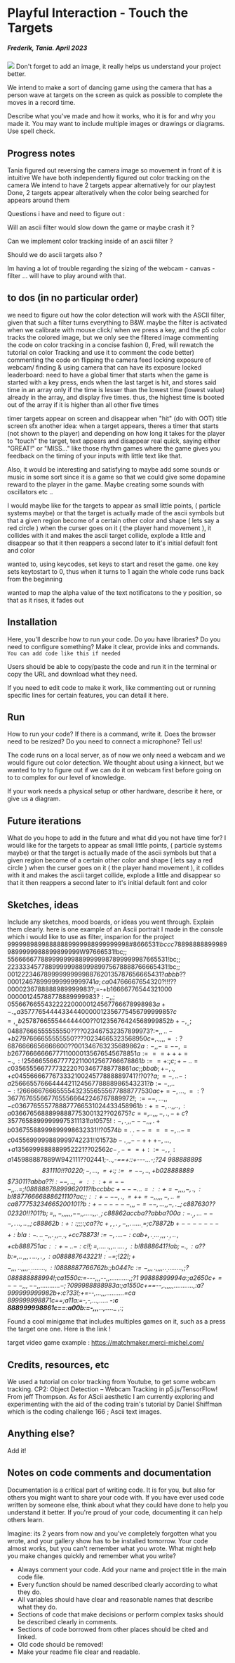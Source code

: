 # Playful Interaction - Touch the Targets
##### Frederik, Tania. April 2023 

![](img.png)
Don't forget to add an image, it really helps us understand your project better. 

We intend to make a sort of dancing game using the camera that has a person wave at targets on the screen as quick as possible to complete the moves in a record time.  

Describe what you've made and how it works, who it is for and why you made it. You may want to include multiple images or drawings or diagrams. Use spell check. 

## Progress notes
Tania figured out reversing the camera image so movement in front of it is intuitive
We have both independently figured out color tracking on the camera
We intend to have 2 targets appear alternatively for our playtest
Done, 2 targets appear alteratively when the color being searched for appears around them

Questions i have and need to figure out : 

Will an ascii filter would slow down the game or maybe crash it ?

Can we implement color tracking inside of an ascii filter ?

Should we do ascii targets also ? 

Im having a lot of trouble regarding the sizing of the webcam - canvas - filter ... will have to play around with that. 


## to dos (in no particular order)
we need to figure out how the color detection will work with the ASCII filter, given that such a filter turns everything to B&W. maybe the filter is activated when we calibrate with mouse click/ when we press a key, and the p5 color tracks the colored image, but we only see the filtered image
commenting the code on color tracking in a concise fashion (I, Fred, will rewatch the tutorial on color Tracking and use it to comment the code better)
commenting the code on flipping the camera feed
locking exposure of webcam/ finding & using camera that can have its exposure locked
leaderboard: need to have a global timer that starts when the game is started with a key press, ends when the last target is hit, and stores said time in an array only if the time is lesser than the lowest time (lowest value) already in the array, and display five times. thus, the highest time is booted out of the array if it is higher than all other five times 

timer
targets appear on screen and disappear when "hit" (do with OOT)
title screen
sfx
another idea: when a target appears, theres a timer that starts (not shown to the player) and depending on how long it takes for the player to "touch" the target, text appears and disappear real quick, saying either "GREAT!" or "MISS..." like those rhythm games where the game gives you feedback on the timing of your inputs with little text like that.

Also, it would be interesting and satisfying to maybe add some sounds or music in some sort since it is a game so that we could give some dopamine reward to the player in the game. Maybe creating some sounds with oscillators etc .. 

I would maybe like for the targets to appear as small little points, ( particle systems maybe)  or that the target is actually made of the ascii symbols but that a given region become of a certain other color and shape ( lets say a red circle )  when the curser goes on it ( the player hand movement ), it collides with it and makes the ascii target collide,  explode  a little and disappear so that it then reappers a second later to it's initial default font and color 


wanted to, using keycodes, set keys to start and reset the game. one key sets keytostart to 0, thus when it turns to 1 again the whole code runs back from the beginning

wanted to map the alpha value of the text notificatons to the y position, so that as it rises, it fades out

## Installation
Here, you'll describe how to run your code. Do you have libraries? Do you need to configure something? Make it clear, provide inks and commands. 
``` You can add code like this if needed  ``` 

Users should be able to copy/paste the code and run it in the terminal or copy the URL and download what they need. 

If you need to edit code to make it work, like commenting out or running specific lines for certain features, you can detail it here. 

## Run
How to run your code? If there is a command, write it. Does the browser need to be resized? Do you need to connect a microphone? Tell us!

The code runs on a local server, as of now we only need a webcam and we would figure out color detection. We thought about using a kinnect, but we wanted to try to figure out if we can do it on webcam first before going on to to complex for our level of knowledge.  

If your work needs a physical setup or other hardware, describe it here, or give us a diagram.

## Future iterations
What do you hope to add in the future and what did you not have time for? 
I would like for the targets to appear as small little points, ( particle systems maybe)  or that the target is actually made of the ascii symbols but that a given region become of a certain other color and shape ( lets say a red circle )  when the curser goes on it ( the player hand movement ), it collides with it and makes the ascii target collide,  explode  a little and disappear so that it then reappers a second later to it's initial default font and color 


## Sketches, ideas
Include any sketches, mood boards, or ideas you went through. Explain them clearly.
here is one example of an Ascii portrait I made in the console which i would like to use as filter, insparion for the project 
999$99898998888889999988999999998$#$8666531!bccc
788988888999899899999988899899999$W97666531!bc;;
5566666778899999998899999987899999987665531!bc;;
2233334577889999998899989975678888766665431!bc;;
0012223467899$99999999887620135787656665431?abbb
??000124678999999999999741a;ca04766667654320?!!!
??0000236788888989999$983?;=-+b16666776544321000
000001245788778889999$983?:-,,;05566766554322222
000001245677666789989$$83a+-._=a3577765444433444
000001235677545679999985?c=,__=b2578766555444444
00??01235676424568999852b+-,__-;0488766655555555
0????023467532357899973?:=,,..-+b279766665555555
0????0234665323568$$950c=,.,,,,=:?68766666566666
00??001346763235689862a:-,,-=--,=b26776666666777
110000135676545678851a:===+++=-.,:!2566655667777
22110012567766678861b:==+:;c;+-..=c0356555667777
32220?03467788778861ac;;bbab;+-,.,+c045566667767
333210024577888889741?!?0??a;=-,..-:a25666557666
44442112456778888986543231?b:=-,,..-:!2666667666
55554323556555677888777530ac+=-,...,=:?367767655
6677655566642246767889972!;:=--,...,,-c036776555
7788877766531024433458961b:+=-,..,,..,:a03667656
88899888775300132??02675?c==,..,,,-,.,-+c?357765
88999999975311131!a!0575!:-,._.,,---,,,.+b036755
88999899998632331!!?0574b=.__..--===-,..-=c04556
99999889999742231!!01573b-._.,,--+++-,...,+a1356
999888889$$952221??02562c-__.,-==+::=-,,__,:a145
988887889$W942111??02441;-._.,-==+::+---...-;?24
98888889$$$831110!!?0220;-,...,=+:;:==--,..,+b02
8888889$$$$73011?abba??!:--,..,=:::+=---,,..=;!0
8888878899962011?!bccbbc+---...=::+=-,,,,-,.,:b!
88776666888621110?ac;;::+---,.,=++=-,,,,,-,..=ca
877753234665200101?b:+------,,,-=--,...,,-,._-;c
887630??02320!!?01?b;=,,-,,,,,,--,,.....,,.__-;c
88862accba??abba?00a:-._,,...---,.___...,.. _-;c
88862b:+::;;;:;ca??c+,__.,._.,-,,.___......_.=;c
78872b+-------+:b!a:-.__...__,-,,.__.,,.._..,+cc
78873!:=-,....-:cab+,._....__.,,,.__.,..___.,+cb
888751ac::+-..-:c!!;=,....__..,,..__.....__.,:b!
8888641?!ab;-.,:a??b:=,..___.,,,.___....,._.,:a0
88887643221!:-=;!22!;+-,,,..,,,,.__.........,:!0
888887766762b:;b044?c:=-,,,.,,,,.._.........,;?0
888888889$94!;ca1550c:=---,,,--,,...........,;?1
998888999$94a:;a2650c+=---,,,--,,...........-;?0
999888889$83a:;a1550c+==--,.,,,,,...........,:a?
999999999982b+:c?33!;+=--,...,,,.........___.=ca
899999998871c==;a11a:=-,-,._..,....____._ _-:c
888999998861c==:a00b:=-,,,.__.,....______ ,:;

Found a cool minigame that includes multiples games on it, such as a press the target one one. Here is the link ! 

target video game example : https://matchmaker.merci-michel.com/



## Credits, resources, etc 
We used a tutorial on color tracking from Youtube, to get some webcam tracking. CP2: Object Detection – Webcam Tracking in p5.js/TensorFlow! From jeff Thompson. 
As for AScii aesthetic I am currently exploring and experimenting with the aid of the coding train's tutorial by Daniel Shiffman which is the coding challenge 166 ; Ascii text images. 
## Anything else? 
Add it!

## Notes on code comments and documentation

Documentation is a critical part of writing code. It is for you, but also for others you might want to share your code with. If you have ever used code written by someone else, think about what they could have done to help you understand it better. If you're proud of your code, documenting it can help others learn.

Imagine: its 2 years from now and you've completely forgotten what you wrote, and your gallery show has to be installed tomorrow. Your code almost works, but you can't remember what you wrote. What might help you make changes quickly and remember what you write?

- Always comment your code. Add your name and project title in the main code file.  
- Every function should be named described clearly according to what they do.  
- All variables should have clear and reasonable names that describe what they do. 
- Sections of code that make decisions or perform complex tasks should be described clearly in comments.  
- Sections of code borrowed from other places should be cited and linked.  
- Old code should be removed!  
- Make your readme file clear and readable. 

